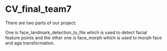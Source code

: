 # CV_final_team7

There are two parts of our project:

One is face_landmark_detection_to_file which is used to detect facial feature points and the other one is face_morph which is used to morph face and age transformation.
